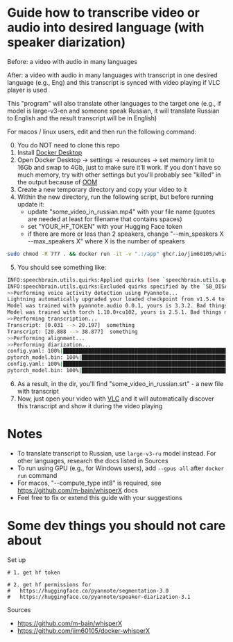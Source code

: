 # Guide how to transcribe video or audio into desired language (with speaker diarization)

Before: a video with audio in many languages

After: a video with audio in many languages with transcript in one desired language (e.g., Eng) and this transcript is synced with video playing if VLC player is used

This "program" will also translate other languages to the target one (e.g., if model is large-v3-en and someone speak Russian, it will translate Russian to English and the result transcript will be in English)

For macos / linux users, edit and then run the following command:

0. You do NOT need to clone this repo
1. Install [Docker Desktop](https://www.docker.com/products/docker-desktop/)
2. Open Docker Desktop -> settings -> resources -> set memory limit to 16Gb and swap to 4Gb, just to make sure it'll work. If you don't have so much memory, try with other settings but you'll probably see "killed" in the output because of [OOM](https://en.wikipedia.org/wiki/Out_of_memory)
3. Create a new temporary directory and copy your video to it
4. Within the new directory, run the following script, but before running update it:
   - update "some_video_in_russian.mp4" with your file name (quotes are needed at least for filename that contains spaces)
   - set "YOUR_HF_TOKEN" with your Hugging Face token
   - if there are more or less than 2 speakers, change "--min_speakers X --max_speakers X" where X is the number of speakers
  ```bash
  sudo chmod -R 777 . && docker run -it -v ".:/app" ghcr.io/jim60105/whisperx:large-v3-en -- --output_format srt "some_video_in_russian.mp4" --diarize --min_speakers 1 --max_speakers 1 --compute_type int8 --hf_token YOUR_HF_TOKEN
  ```
5. You should see something like:
  ```bash
  INFO:speechbrain.utils.quirks:Applied quirks (see `speechbrain.utils.quirks`): [allow_tf32, disable_jit_profiling]
  INFO:speechbrain.utils.quirks:Excluded quirks specified by the `SB_DISABLE_QUIRKS` environment (comma-separated list): []
  >>Performing voice activity detection using Pyannote...
  Lightning automatically upgraded your loaded checkpoint from v1.5.4 to v2.5.0.post0. To apply the upgrade to your files permanently, run `python -m pytorch_lightning.utilities.upgrade_checkpoint ../venv/lib/python3.11/site-packages/whisperx/assets/pytorch_model.bin`
  Model was trained with pyannote.audio 0.0.1, yours is 3.3.2. Bad things might happen unless you revert pyannote.audio to 0.x.
  Model was trained with torch 1.10.0+cu102, yours is 2.5.1. Bad things might happen unless you revert torch to 1.x.
  >>Performing transcription...
  Transcript: [0.031 --> 20.197]  something
  Transcript: [20.888 --> 38.877]  something
  >>Performing alignment...
  >>Performing diarization...
  config.yaml: 100%|████████████████████████████████████████████████████████████████████████████████████████████████| 469/469 [00:00<00:00, 1.85MB/s]
  pytorch_model.bin: 100%|██████████████████████████████████████████████████████████████████████████████████████| 5.91M/5.91M [00:00<00:00, 14.6MB/s]
  config.yaml: 100%|████████████████████████████████████████████████████████████████████████████████████████████████| 399/399 [00:00<00:00, 2.83MB/s]
  pytorch_model.bin: 100%|██████████████████████████████████████████████████████████████████████████████████████| 26.6M/26.6M [00:01<00:00, 25.2MB/s]
  ```
6. As a result, in the dir, you'll find "some_video_in_russian.srt" - a new file with transcript
7. Now, just open your video with [VLC](https://www.videolan.org/) and it will automatically discover this transcript and show it during the video playing

# Notes
- To translate transcript to Russian, use `large-v3-ru` model instead. For other languages, research the docs listed in Sources
- To run using GPU (e.g., for Windows users), add `--gpus all` after `docker run` command
- For macos, "--compute_type int8" is required, see https://github.com/m-bain/whisperX docs
- Feel free to fix or extend this guide with your suggestions

# Some dev things you should not care about

Set up
```
# 1. get hf token

# 2. get hf permissions for
#   https://huggingface.co/pyannote/segmentation-3.0
#   https://huggingface.co/pyannote/speaker-diarization-3.1
```

Sources
- https://github.com/m-bain/whisperX
- https://github.com/jim60105/docker-whisperX
